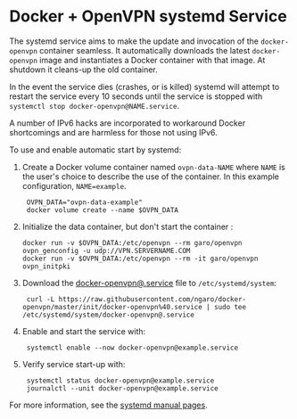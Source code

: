 # Docker + OpenVPN systemd Service

The systemd service aims to make the update and invocation of the
`docker-openvpn` container seamless.  It automatically downloads the latest
`docker-openvpn` image and instantiates a Docker container with that image.  At
shutdown it cleans-up the old container.

In the event the service dies (crashes, or is killed) systemd will attempt to
restart the service every 10 seconds until the service is stopped with
`systemctl stop docker-openvpn@NAME.service`.

A number of IPv6 hacks are incorporated to workaround Docker shortcomings and
are harmless for those not using IPv6.

To use and enable automatic start by systemd:

1. Create a Docker volume container named `ovpn-data-NAME` where `NAME` is the
   user's choice to describe the use of the container.  In this example
   configuration, `NAME=example`.
   
        OVPN_DATA="ovpn-data-example"
        docker volume create --name $OVPN_DATA
   
2. Initialize the data container, but don't start the container :
   
       docker run -v $OVPN_DATA:/etc/openvpn --rm garo/openvpn ovpn_genconfig -u udp://VPN.SERVERNAME.COM
       docker run -v $OVPN_DATA:/etc/openvpn --rm -it garo/openvpn ovpn_initpki
   
3. Download the [docker-openvpn@.service](https://raw.githubusercontent.com/ngaro/docker-openvpn/master/init/docker-openvpn%40.service)
   file to `/etc/systemd/system`:

        curl -L https://raw.githubusercontent.com/ngaro/docker-openvpn/master/init/docker-openvpn%40.service | sudo tee /etc/systemd/system/docker-openvpn@.service

4. Enable and start the service with:

        systemctl enable --now docker-openvpn@example.service

5. Verify service start-up with:

        systemctl status docker-openvpn@example.service
        journalctl --unit docker-openvpn@example.service

For more information, see the [systemd manual pages](https://www.freedesktop.org/software/systemd/man/index.html).
